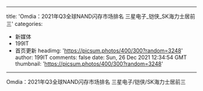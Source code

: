 
---
title: 'Omdia：2021年Q3全球NAND闪存市场排名 三星电子_铠侠_SK海力士居前三'
categories: 
 - 新媒体
 - 199IT
 - 首页更新
headimg: 'https://picsum.photos/400/300?random=3248'
author: 199IT
comments: false
date: Sun, 26 Dec 2021 12:34:54 GMT
thumbnail: 'https://picsum.photos/400/300?random=3248'
---

<div>   
Omdia：2021年Q3全球NAND闪存市场排名 三星电子/铠侠/SK海力士居前三  
</div>
            